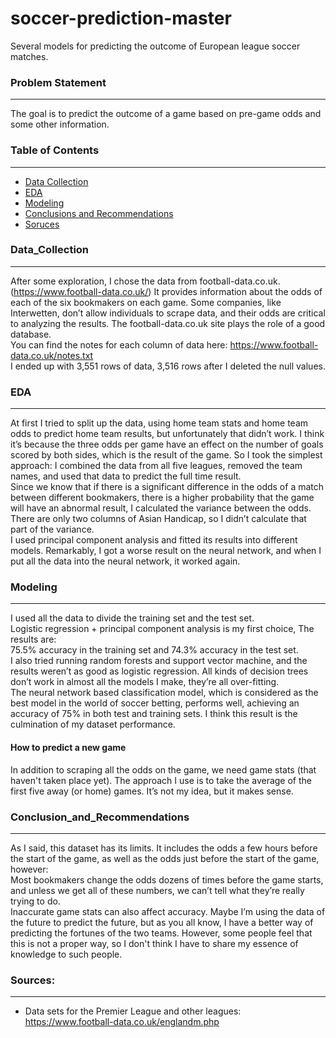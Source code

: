 # soccer-prediction-master
Several models for predicting the outcome of European league soccer matches.

### Problem Statement
---
The goal is to predict the outcome of a game based on pre-game odds and some other information.

### Table of Contents
---
- [Data Collection](#Data_Collection)
- [EDA](#EDA)
- [Modeling](#Modeling)
- [Conclusions and Recommendations](#Conclusion_and_Recommendations)
- [Soruces](#Sources)

### Data_Collection
---
After some exploration, I chose the data from football-data.co.uk. (https://www.football-data.co.uk/) It provides information about the odds of each of the six bookmakers on each game. Some companies, like Interwetten, don’t allow individuals to scrape data, and their odds are critical to analyzing the results. The football-data.co.uk site plays the role of a good database.  <br/>
You can find the notes for each column of data here: https://www.football-data.co.uk/notes.txt <br/>
I ended up with 3,551 rows of data, 3,516 rows after I deleted the null values.

### EDA
---
At first I tried to split up the data, using home team stats and home team odds to predict home team results, but unfortunately that didn’t work. I think it’s because the three odds per game have an effect on the number of goals scored by both sides, which is the result of the game. So I took the simplest approach: I combined the data from all five leagues, removed the team names, and used that data to predict the full time result. <br/>
Since we know that if there is a significant difference in the odds of a match between different bookmakers, there is a higher probability that the game will have an abnormal result, I calculated the variance between the odds. There are only two columns of Asian Handicap, so I didn’t calculate that part of the variance. <br/>
I used principal component analysis and fitted its results into different models. Remarkably, I got a worse result on the neural network, and when I put all the data into the neural network, it worked again.

### Modeling
---
I used all the data to divide the training set and the test set. <br/>
Logistic regression + principal component analysis is my first choice, The results are: <br/>
75.5% accuracy in the training set and 74.3% accuracy in the test set. <br/>
I also tried running random forests and support vector machine, and the results weren’t as good as logistic regression. All kinds of decision trees don’t work in almost all the models I make, they’re all over-fitting. <br/>
The neural network based classification model, which is considered as the best model in the world of soccer betting, performs well, achieving an accuracy of 75% in both test and training sets. I think this result is the culmination of my dataset performance.

#### How to predict a new game
In addition to scraping all the odds on the game, we need game stats (that haven't taken place yet). The approach I use is to take the average of the first five away (or home) games. It’s not my idea, but it makes sense.

### Conclusion_and_Recommendations
---
As I said, this dataset has its limits. It includes the odds a few hours before the start of the game, as well as the odds just before the start of the game, however: <br/>
Most bookmakers change the odds dozens of times before the game starts, and unless we get all of these numbers, we can’t tell what they’re really trying to do. <br/>
Inaccurate game stats can also affect accuracy. Maybe I’m using the data of the future to predict the future, but as you all know, I have a better way of predicting the fortunes of the two teams. However, some people feel that this is not a proper way, so I don't think I have to share my essence of knowledge to such people.

### Sources:
---
* Data sets for the Premier League and other leagues: https://www.football-data.co.uk/englandm.php
